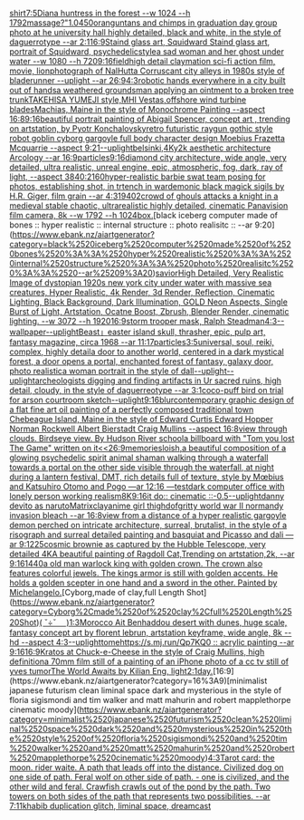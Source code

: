 [shirt](https://www.ebank.nz/aiartgenerator?category=shirt)[7:5](https://www.ebank.nz/aiartgenerator?category=7%3A5)[Diana huntress in the forest --w 1024 --h 1792](https://www.ebank.nz/aiartgenerator?category=Diana%2520huntress%2520in%2520the%2520forest%2520--w%25201024%2520--h%25201792)[massage?"](https://www.ebank.nz/aiartgenerator?category=massage%3F%22)[1.0](https://www.ebank.nz/aiartgenerator?category=1.0)[450](https://www.ebank.nz/aiartgenerator?category=450)[oranguntans and chimps in graduation day group photo at he university hall highly detailed, black and white, in the style of daguerrotype --ar 2:1](https://www.ebank.nz/aiartgenerator?category=oranguntans%2520and%2520chimps%2520in%2520graduation%2520day%2520group%2520photo%2520at%2520he%2520university%2520hall%2520highly%2520detailed%2C%2520black%2520and%2520white%2C%2520in%2520the%2520style%2520of%2520daguerrotype%2520--ar%25202%3A1)[16:9](https://www.ebank.nz/aiartgenerator?category=16%3A9)[Staind glass art, Squidward Staind glass art, portrait of Squidward, psychedelic](https://www.ebank.nz/aiartgenerator?category=Staind%2520glass%2520art%2C%2520Squidward%2520Staind%2520glass%2520art%2C%2520portrait%2520of%2520Squidward%2C%2520psychedelic)[style](https://www.ebank.nz/aiartgenerator?category=style)[a sad woman and her ghost under water --w 1080 --h 720](https://www.ebank.nz/aiartgenerator?category=a%2520sad%2520woman%2520and%2520her%2520ghost%2520under%2520water%2520--w%25201080%2520--h%2520720)[9:16](https://www.ebank.nz/aiartgenerator?category=9%3A16)[field](https://www.ebank.nz/aiartgenerator?category=field)[high detail claymation sci-fi action film, movie, lion](https://www.ebank.nz/aiartgenerator?category=high%2520detail%2520claymation%2520sci-fi%2520action%2520film%2C%2520movie%2C%2520lion)[photograph of NalHutta Corruscant city alleys in 1980s style of bladerunner --uplight --ar 26:9](https://www.ebank.nz/aiartgenerator?category=photograph%2520of%2520NalHutta%2520Corruscant%2520city%2520alleys%2520in%25201980s%2520style%2520of%2520bladerunner%2520--uplight%2520--ar%252026%3A9)[4:3](https://www.ebank.nz/aiartgenerator?category=4%3A3)[robotic hands everywhere in a city built out of hands](https://www.ebank.nz/aiartgenerator?category=robotic%2520hands%2520everywhere%2520in%2520a%2520city%2520built%2520out%2520of%2520hands)[a weathered groundsman applying an ointment to a broken tree trunk](https://www.ebank.nz/aiartgenerator?category=a%2520weathered%2520groundsman%2520applying%2520an%2520ointment%2520to%2520a%2520broken%2520tree%2520trunk)[TAKEHISA YUMEJI style,MHI Vestas,offshore wind turbine blades](https://www.ebank.nz/aiartgenerator?category=TAKEHISA%2520YUMEJI%2520style%2CMHI%2520Vestas%2Coffshore%2520wind%2520turbine%2520blades)[Machias, Maine in the style of Monochrome Painting --aspect 16:8](https://www.ebank.nz/aiartgenerator?category=Machias%2C%2520Maine%2520in%2520the%2520style%2520of%2520Monochrome%2520Painting%2520--aspect%252016%3A8)[9:16](https://www.ebank.nz/aiartgenerator?category=9%3A16)[beautiful portrait painting of Abigail Spencer, concept art , trending on artstation, by Pyotr Konchalovsky](https://www.ebank.nz/aiartgenerator?category=beautiful%2520portrait%2520painting%2520of%2520Abigail%2520Spencer%2C%2520concept%2520art%2520%2C%2520trending%2520on%2520artstation%2C%2520by%2520Pyotr%2520Konchalovsky)[retro futuristic raygun gothic style robot goblin cyborg gargoyle full body character design Moebius Frazetta  Mcquarrie --aspect 9:21](https://www.ebank.nz/aiartgenerator?category=retro%2520futuristic%2520raygun%2520gothic%2520style%2520robot%2520goblin%2520cyborg%2520gargoyle%2520full%2520body%2520character%2520design%2520Moebius%2520Frazetta%2520%2520Mcquarrie%2520--aspect%25209%3A21)[--uplight](https://www.ebank.nz/aiartgenerator?category=--uplight)[belsinki,](https://www.ebank.nz/aiartgenerator?category=belsinki%2C)[4K](https://www.ebank.nz/aiartgenerator?category=4K)[y2k aesthetic architecture Arcology --ar 16:9](https://www.ebank.nz/aiartgenerator?category=y2k%2520aesthetic%2520architecture%2520Arcology%2520--ar%252016%3A9)[particles](https://www.ebank.nz/aiartgenerator?category=particles)[9:16](https://www.ebank.nz/aiartgenerator?category=9%3A16)[diamond city architecture, wide angle, very detailed, ultra realistic, unreal engine, epic, atmospheric, fog, dark, ray of light, --aspect 3840:2160](https://www.ebank.nz/aiartgenerator?category=diamond%2520city%2520architecture%2C%2520wide%2520angle%2C%2520very%2520detailed%2C%2520ultra%2520realistic%2C%2520unreal%2520engine%2C%2520epic%2C%2520atmospheric%2C%2520fog%2C%2520dark%2C%2520ray%2520of%2520light%2C%2520--aspect%25203840%3A2160)[hyper-realistic barbie swat team posing for photos, establishing shot, in trtench in war](https://www.ebank.nz/aiartgenerator?category=hyper-realistic%2520barbie%2520swat%2520team%2520posing%2520for%2520photos%2C%2520establishing%2520shot%2C%2520in%2520trtench%2520in%2520war)[demonic black magick sigils by H.R. Giger, film grain --ar 4:3](https://www.ebank.nz/aiartgenerator?category=demonic%2520black%2520magick%2520sigils%2520by%2520H.R.%2520Giger%2C%2520film%2520grain%2520--ar%25204%3A3)[1940](https://www.ebank.nz/aiartgenerator?category=1940)[2](https://www.ebank.nz/aiartgenerator?category=2)[crowd of ghouls attacks a knight in a medieval stable chaotic, ultrarealistic highly detailed, cinematic Panavision film camera, 8k --w 1792 --h 1024](https://www.ebank.nz/aiartgenerator?category=crowd%2520of%2520ghouls%2520attacks%2520a%2520knight%2520in%2520a%2520medieval%2520stable%2520chaotic%2C%2520ultrarealistic%2520highly%2520detailed%2C%2520cinematic%2520Panavision%2520film%2520camera%2C%25208k%2520--w%25201792%2520--h%25201024)[box.](https://www.ebank.nz/aiartgenerator?category=box.)[black iceberg computer made of bones :: hyper realistic :: internal structure :: photo realisitc :: --ar 9:20](https://www.ebank.nz/aiartgenerator?category=black%2520iceberg%2520computer%2520made%2520of%2520bones%2520%3A%3A%2520hyper%2520realistic%2520%3A%3A%2520internal%2520structure%2520%3A%3A%2520photo%2520realisitc%2520%3A%3A%2520--ar%25209%3A20)[savior](https://www.ebank.nz/aiartgenerator?category=savior)[High Detailed, Very Realistic Image of dystopian 1920s new york city under water with massive sea creatures, Hyper Realistic, 4k Render, 3d Render, Reflection, Cinematic Lighting, Black Background, Dark Illumination, GOLD Neon Aspects, Single Burst of Light, Artstation, Ocatne Boost, Zbrush, Blender Render, cinematic lighting. --w 3072 --h 1920](https://www.ebank.nz/aiartgenerator?category=High%2520Detailed%2C%2520Very%2520Realistic%2520Image%2520of%2520dystopian%25201920s%2520new%2520york%2520city%2520under%2520water%2520with%2520massive%2520sea%2520creatures%2C%2520Hyper%2520Realistic%2C%25204k%2520Render%2C%25203d%2520Render%2C%2520Reflection%2C%2520Cinematic%2520Lighting%2C%2520Black%2520Background%2C%2520Dark%2520Illumination%2C%2520GOLD%2520Neon%2520Aspects%2C%2520Single%2520Burst%2520of%2520Light%2C%2520Artstation%2C%2520Ocatne%2520Boost%2C%2520Zbrush%2C%2520Blender%2520Render%2C%2520cinematic%2520lighting.%2520--w%25203072%2520--h%25201920)[16:9](https://www.ebank.nz/aiartgenerator?category=16%3A9)[storm trooper mask, Ralph Steadman](https://www.ebank.nz/aiartgenerator?category=storm%2520trooper%2520mask%2C%2520Ralph%2520Steadman)[4:3](https://www.ebank.nz/aiartgenerator?category=4%3A3)[--wallpaper](https://www.ebank.nz/aiartgenerator?category=--wallpaper)[--uplight](https://www.ebank.nz/aiartgenerator?category=--uplight)[Beast」](https://www.ebank.nz/aiartgenerator?category=Beast%E3%80%8D)[easter island skull, thrasher, epic, pulp art, fantasy magazine, circa 1968 --ar 11:17](https://www.ebank.nz/aiartgenerator?category=easter%2520island%2520skull%2C%2520thrasher%2C%2520epic%2C%2520pulp%2520art%2C%2520fantasy%2520magazine%2C%2520circa%25201968%2520--ar%252011%3A17)[particles](https://www.ebank.nz/aiartgenerator?category=particles)[3:5](https://www.ebank.nz/aiartgenerator?category=3%3A5)[universal, soul, reiki, complex, highly detail](https://www.ebank.nz/aiartgenerator?category=universal%2C%2520soul%2C%2520reiki%2C%2520complex%2C%2520highly%2520detail)[a door to another world, centered in a dark mystical forest, a door opens a portal, enchanted forest of fantasy, galaxy door, photo realistic](https://www.ebank.nz/aiartgenerator?category=a%2520door%2520to%2520another%2520world%2C%2520centered%2520in%2520a%2520dark%2520mystical%2520forest%2C%2520a%2520door%2520opens%2520a%2520portal%2C%2520enchanted%2520forest%2520of%2520fantasy%2C%2520galaxy%2520door%2C%2520photo%2520realistic)[a woman portrait in the style of dall](https://www.ebank.nz/aiartgenerator?category=a%2520woman%2520portrait%2520in%2520the%2520style%2520of%2520dall)[--uplight](https://www.ebank.nz/aiartgenerator?category=--uplight)[--uplight](https://www.ebank.nz/aiartgenerator?category=--uplight)[archeologists digging and finding artifacts in Ur sacred ruins, high detail, cloudy, in the style of daguerreotype  --ar 3:1](https://www.ebank.nz/aiartgenerator?category=archeologists%2520digging%2520and%2520finding%2520artifacts%2520in%2520Ur%2520sacred%2520ruins%2C%2520high%2520detail%2C%2520cloudy%2C%2520in%2520the%2520style%2520of%2520daguerreotype%2520%2520--ar%25203%3A1)[coco-puff bird on trial for arson courtroom sketch](https://www.ebank.nz/aiartgenerator?category=coco-puff%2520bird%2520on%2520trial%2520for%2520arson%2520courtroom%2520sketch)[--uplight](https://www.ebank.nz/aiartgenerator?category=--uplight)[9:16](https://www.ebank.nz/aiartgenerator?category=9%3A16)[blur](https://www.ebank.nz/aiartgenerator?category=blur)[contemporary graphic design of a flat fine art oil painting of a perfectly composed traditional town Chebeague Island, Maine in the style of Edward Curtis Edward Hopper Norman Rockwell Albert Bierstadt Craig Mullins --aspect 16:8](https://www.ebank.nz/aiartgenerator?category=contemporary%2520graphic%2520design%2520of%2520a%2520flat%2520fine%2520art%2520oil%2520painting%2520of%2520a%2520perfectly%2520composed%2520traditional%2520town%2520Chebeague%2520Island%2C%2520Maine%2520in%2520the%2520style%2520of%2520Edward%2520Curtis%2520Edward%2520Hopper%2520Norman%2520Rockwell%2520Albert%2520Bierstadt%2520Craig%2520Mullins%2520--aspect%252016%3A8)[view through clouds. Birdseye view. By Hudson River school](https://www.ebank.nz/aiartgenerator?category=view%2520through%2520clouds.%2520Birdseye%2520view.%2520By%2520Hudson%2520River%2520school)[a billboard with "Tom you lost The Game" written on it](https://www.ebank.nz/aiartgenerator?category=a%2520billboard%2520with%2520%22Tom%2520you%2520lost%2520The%2520Game%22%2520written%2520on%2520it)[<<26:9](https://www.ebank.nz/aiartgenerator?category=%3C%3C26%3A9)[memories](https://www.ebank.nz/aiartgenerator?category=memories)[loish,](https://www.ebank.nz/aiartgenerator?category=loish%2C)[a beautiful composition of a glowing psychedelic spirit animal shaman walking through a waterfall towards a portal on the other side visible through the waterfall, at night during a lantern festival, DMT,  rich details full of texture, style by Mœbius and Katsuhiro Otomo and Pogo —ar 12:16 —test](https://www.ebank.nz/aiartgenerator?category=a%2520beautiful%2520composition%2520of%2520a%2520glowing%2520psychedelic%2520spirit%2520animal%2520shaman%2520walking%2520through%2520a%2520waterfall%2520towards%2520a%2520portal%2520on%2520the%2520other%2520side%2520visible%2520through%2520the%2520waterfall%2C%2520at%2520night%2520during%2520a%2520lantern%2520festival%2C%2520DMT%2C%2520%2520rich%2520details%2520full%2520of%2520texture%2C%2520style%2520by%2520M%C5%93bius%2520and%2520Katsuhiro%2520Otomo%2520and%2520Pogo%2520%E2%80%94ar%252012%3A16%2520%E2%80%94test)[dark computer office with lonely person working realism](https://www.ebank.nz/aiartgenerator?category=dark%2520computer%2520office%2520with%2520lonely%2520person%2520working%2520realism)[8K](https://www.ebank.nz/aiartgenerator?category=8K)[9:16](https://www.ebank.nz/aiartgenerator?category=9%3A16)[it do:: cinematic ::-0.5](https://www.ebank.nz/aiartgenerator?category=it%2520do%3A%3A%2520cinematic%2520%3A%3A-0.5)[--uplight](https://www.ebank.nz/aiartgenerator?category=--uplight)[danny devito as naruto](https://www.ebank.nz/aiartgenerator?category=danny%2520devito%2520as%2520naruto)[Matrix](https://www.ebank.nz/aiartgenerator?category=Matrix)[clay](https://www.ebank.nz/aiartgenerator?category=clay)[anime girl thigh](https://www.ebank.nz/aiartgenerator?category=anime%2520girl%2520thigh)[dof](https://www.ebank.nz/aiartgenerator?category=dof)[gritty world war II normandy invasion bleach --ar 16:8](https://www.ebank.nz/aiartgenerator?category=gritty%2520world%2520war%2520II%2520normandy%2520invasion%2520bleach%2520--ar%252016%3A8)[view from a distance of a hyper realistic gargoyle demon perched on intricate architecture, surreal, brutalist, in the style of a risograph and surreal detailed painting and basquiat and Picasso and dali —ar 9:12](https://www.ebank.nz/aiartgenerator?category=view%2520from%2520a%2520distance%2520of%2520a%2520hyper%2520realistic%2520gargoyle%2520demon%2520perched%2520on%2520intricate%2520architecture%2C%2520surreal%2C%2520brutalist%2C%2520in%2520the%2520style%2520of%2520a%2520risograph%2520and%2520surreal%2520detailed%2520painting%2520and%2520basquiat%2520and%2520Picasso%2520and%2520dali%2520%E2%80%94ar%25209%3A12)[25](https://www.ebank.nz/aiartgenerator?category=25)[cosmic brownie as captured by the Hubble Telescope, very detailed 4K](https://www.ebank.nz/aiartgenerator?category=cosmic%2520brownie%2520as%2520captured%2520by%2520the%2520Hubble%2520Telescope%2C%2520very%2520detailed%25204K)[A beautiful painting of Ragdoll Cat,Trending on artstation,2k, --ar 9:16](https://www.ebank.nz/aiartgenerator?category=A%2520beautiful%2520painting%2520of%2520Ragdoll%2520Cat%2CTrending%2520on%2520artstation%2C2k%2C%2520--ar%25209%3A16)[1440](https://www.ebank.nz/aiartgenerator?category=1440)[a old man warlock king with golden crown. The crown also features colorful jewels. The kings armor is still with golden accents. He holds a golden scepter in one hand and a sword in the other. Painted by Michelangelo.](https://www.ebank.nz/aiartgenerator?category=a%2520old%2520man%2520warlock%2520king%2520with%2520golden%2520crown.%2520The%2520crown%2520also%2520features%2520colorful%2520jewels.%2520The%2520kings%2520armor%2520is%2520still%2520with%2520golden%2520accents.%2520He%2520holds%2520a%2520golden%2520scepter%2520in%2520one%2520hand%2520and%2520a%2520sword%2520in%2520the%2520other.%2520Painted%2520by%2520Michelangelo.)[Cyborg,made of clay,full Length Shot](https://www.ebank.nz/aiartgenerator?category=Cyborg%2Cmade%2520of%2520clay%2Cfull%2520Length%2520Shot)[( ˇ÷ˇ　 )](https://www.ebank.nz/aiartgenerator?category=%28%2520%CB%87%C3%B7%CB%87%E3%80%80%2520%29)[1:3](https://www.ebank.nz/aiartgenerator?category=1%3A3)[Morocco Ait Benhaddou desert with dunes, huge scale, fantasy concept art by florent lebrun, artstation keyframe, wide angle, 8k --hd --aspect 4:3](https://www.ebank.nz/aiartgenerator?category=Morocco%2520Ait%2520Benhaddou%2520desert%2520with%2520dunes%2C%2520huge%2520scale%2C%2520fantasy%2520concept%2520art%2520by%2520florent%2520lebrun%2C%2520artstation%2520keyframe%2C%2520wide%2520angle%2C%25208k%2520--hd%2520--aspect%25204%3A3)[--uplight](https://www.ebank.nz/aiartgenerator?category=--uplight)[tome](https://www.ebank.nz/aiartgenerator?category=tome)[https://s.mj.run/Qp7KQ0  :: acrylic painting --ar 9:16](https://www.ebank.nz/aiartgenerator?category=https%3A//s.mj.run/Qp7KQ0%2520%2520%3A%3A%2520acrylic%2520painting%2520--ar%25209%3A16)[16:9](https://www.ebank.nz/aiartgenerator?category=16%3A9)[Kratos at Chuck-e-Cheese in the style of Craig Mullins, high definition](https://www.ebank.nz/aiartgenerator?category=Kratos%2520at%2520Chuck-e-Cheese%2520in%2520the%2520style%2520of%2520Craig%2520Mullins%2C%2520high%2520definition)[a 70mm film still of a painting of an iPhone photo of a cc tv still of yves tumor](https://www.ebank.nz/aiartgenerator?category=a%252070mm%2520film%2520still%2520of%2520a%2520painting%2520of%2520an%2520iPhone%2520photo%2520of%2520a%2520cc%2520tv%2520still%2520of%2520yves%2520tumor)[The World Awaits by Kilian Eng, light](https://www.ebank.nz/aiartgenerator?category=The%2520World%2520Awaits%2520by%2520Kilian%2520Eng%2C%2520light)[2:1](https://www.ebank.nz/aiartgenerator?category=2%3A1)[day.](https://www.ebank.nz/aiartgenerator?category=day.)[16:9](https://www.ebank.nz/aiartgenerator?category=16%3A9)[minimalist japanese futurism clean liminal space dark and mysterious in the style of floria sigismondi and tim walker and matt mahurin and robert mapplethorpe cinematic moody](https://www.ebank.nz/aiartgenerator?category=minimalist%2520japanese%2520futurism%2520clean%2520liminal%2520space%2520dark%2520and%2520mysterious%2520in%2520the%2520style%2520of%2520floria%2520sigismondi%2520and%2520tim%2520walker%2520and%2520matt%2520mahurin%2520and%2520robert%2520mapplethorpe%2520cinematic%2520moody)[4:3](https://www.ebank.nz/aiartgenerator?category=4%3A3)[Tarot card: the moon. rider waite. A path that leads off into the distance. Civilized dog on one side of path. Feral wolf on other side of path.  - one is civilized, and the other wild and feral. Crawfish crawls out of the pond by the path. Two towers on both sides of the path that represents two possibilities. --ar 7:11](https://www.ebank.nz/aiartgenerator?category=Tarot%2520card%3A%2520the%2520moon.%2520rider%2520waite.%2520A%2520path%2520that%2520leads%2520off%2520into%2520the%2520distance.%2520Civilized%2520dog%2520on%2520one%2520side%2520of%2520path.%2520Feral%2520wolf%2520on%2520other%2520side%2520of%2520path.%2520%2520-%2520one%2520is%2520civilized%2C%2520and%2520the%2520other%2520wild%2520and%2520feral.%2520Crawfish%2520crawls%2520out%2520of%2520the%2520pond%2520by%2520the%2520path.%2520Two%2520towers%2520on%2520both%2520sides%2520of%2520the%2520path%2520that%2520represents%2520two%2520possibilities.%2520--ar%25207%3A11)[khabib duplication glitch, liminal space, dreamcast](https://www.ebank.nz/aiartgenerator?category=khabib%2520duplication%2520glitch%2C%2520liminal%2520space%2C%2520dreamcast)